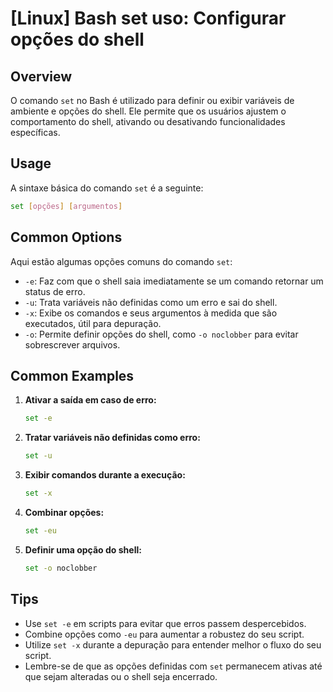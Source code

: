 # [Linux] Bash set uso: Configurar opções do shell

## Overview
O comando `set` no Bash é utilizado para definir ou exibir variáveis de ambiente e opções do shell. Ele permite que os usuários ajustem o comportamento do shell, ativando ou desativando funcionalidades específicas.

## Usage
A sintaxe básica do comando `set` é a seguinte:

```bash
set [opções] [argumentos]
```

## Common Options
Aqui estão algumas opções comuns do comando `set`:

- `-e`: Faz com que o shell saia imediatamente se um comando retornar um status de erro.
- `-u`: Trata variáveis não definidas como um erro e sai do shell.
- `-x`: Exibe os comandos e seus argumentos à medida que são executados, útil para depuração.
- `-o`: Permite definir opções do shell, como `-o noclobber` para evitar sobrescrever arquivos.

## Common Examples

1. **Ativar a saída em caso de erro:**
   ```bash
   set -e
   ```

2. **Tratar variáveis não definidas como erro:**
   ```bash
   set -u
   ```

3. **Exibir comandos durante a execução:**
   ```bash
   set -x
   ```

4. **Combinar opções:**
   ```bash
   set -eu
   ```

5. **Definir uma opção do shell:**
   ```bash
   set -o noclobber
   ```

## Tips
- Use `set -e` em scripts para evitar que erros passem despercebidos.
- Combine opções como `-eu` para aumentar a robustez do seu script.
- Utilize `set -x` durante a depuração para entender melhor o fluxo do seu script.
- Lembre-se de que as opções definidas com `set` permanecem ativas até que sejam alteradas ou o shell seja encerrado.